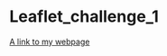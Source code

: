 # Leaflet_challenge_1
[A link to my webpage]( https://ruchichandrawal.github.io/Leaflet_challenge_1/)